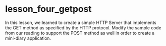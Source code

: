 # lesson_four_getpost
In this lesson, we learned to create a simple HTTP Server that implements the GET method as specified by the HTTP protocol. Modify the sample code from our reading to support the POST method as well in order to create a mini-diary application. 
